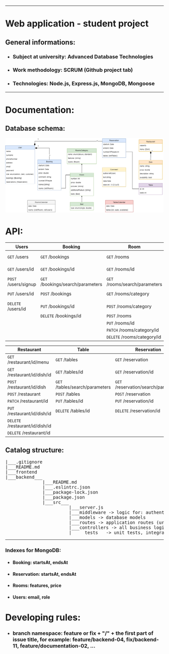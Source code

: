 <hr>

<!-- Heading -->
# Web application - student project


## General informations:
<!-- UL-->
* ### Subject at university: Advanced Database Technologies

* ### Work methodology: SCRUM (Github project tab)

* ### Technologies: Node.js, Express.js, MongoDB, Mongoose

<hr>

# Documentation:

## Database schema:
![database-schema](group-project-hotel.drawio.png)
# API:
| Users    | Booking | Room |Comment |
| -------- |---| ------- |------- |
| `GET` /users | `GET` /bookings | `GET` /rooms |`GET` /comments |
| `GET` /users/id | `GET` /bookings/id | `GET` /rooms/id |`POST` /comments |
| `POST` /users/signup | `GET` /bookings/search/parameters | `GET` /rooms/search/parameters |`PUT` /comments/id |
| `PUT` /users/id | `POST` /bookings | `GET` /rooms/category |`DELETE` /comments/id |
| `DELETE` /users/id | `PUT` /bookings/id | `POST` /rooms/category |
| | `DELETE` /bookings/id | `POST` /rooms |
| | | `PUT` /rooms/id |
| | | `PATCH` /rooms/category/id |
| | | `DELETE` /rooms/category/id |


| Restaurant | Table | Reservation |
| ------- | ------- |  --- |
| `GET` /restaurant/id/menu |`GET` /tables | `GET` /reservation |
| `GET` /restaurant/id/dish/id |`GET` /tables/id | `GET` /reservation/id |
| `POST` /restaurant/id/dish |`GET` /tables/search/parameters | `GET` /reservation/search/parameters |
| `POST` /restaurant |`POST` /tables  | `POST` /reservation |
| `PATCH` /restaurant/id |`PUT` /tables/id  | `PUT` /reservation/id |
| `PUT` /restaurant/id/dish/id |`DELETE` /tables/id  |`DELETE` /reservation/id |
| `DELETE` /restaurant/id/dish/id |
| `DELETE` /restaurant/id |


## Catalog structure:

<pre>
|___.gitignore
|___README.md
|___frontend
|___backend___
              |___README.md
              |___.eslintrc.json
              |___package-lock.json
              |___package.json
              |___src___
                        |___server.js
                        |___middleware -> logic for: authentication, authorization, ...
                        |___models -> database models
                        |___routes -> application routes (urls)
                        |___controllers -> all business logic
                        |_____tests__ -> unit tests, integration Tests, ...
</pre>
<hr>

### Indexes for MongoDB:
* #### Booking: startsAt, endsAt
* #### Reservation: startsAt, endsAt
* #### Rooms: features, price
* #### Users: email, role

# Developing rules:
<!-- UL-->
* ### branch namespace: feature or fix + "/" + the first part of issue title, for example: feature/backend-04, fix/backend-11, feature/documentation-02, ...
